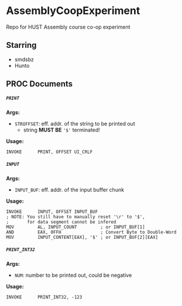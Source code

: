 # AssemblyCoopExperiment

Repo for HUST Assembly course co-op experiment

## Starring

-   smdsbz
-   Hunto

## PROC Documents

##### `PRINT`

**Args:**  
-   `STROFFSET`: eff. addr. of the string to be printed out
    - string **MUST BE** `'$'` terminated!

**Usage:**  
```assembly
INVOKE      PRINT, OFFSET UI_CRLF
```


##### `INPUT`

**Args:**  
-   `INPUT_BUF`: eff. addr. of the input buffer chunk

**Usage:**  
```assembly
INVOKE      INPUT, OFFSET INPUT_BUF
; NOTE: You still have to manually reset '\r' to '$',
;       for data segment cannot be infered
MOV         AL, INPUT_COUNT         ; or INPUT_BUF[1]
AND         EAX, 0FFH               ; Convert Byte to Double-Word
MOV         INPUT_CONTENT[EAX], '$' ; or INPUT_BUF[2][EAX]
```



##### `PRINT_INT32`

**Args:**  
-   `NUM`: number to be printed out, could be negative

**Usage:**  
```assembly
INVOKE      PRINT_INT32, -123
```
